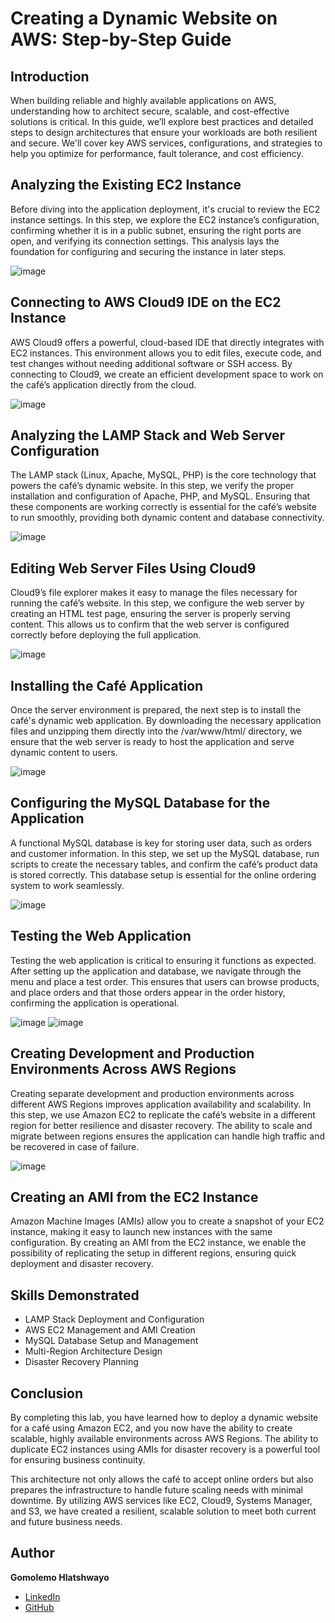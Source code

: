 # Creating a Dynamic Website on AWS: Step-by-Step Guide  

## Introduction  
When building reliable and highly available applications on AWS, understanding how to architect secure, scalable, and cost-effective solutions is critical. In this guide, we’ll explore best practices and detailed steps to design architectures that ensure your workloads are both resilient and secure. We'll cover key AWS services, configurations, and strategies to help you optimize for performance, fault tolerance, and cost efficiency.
  
## Analyzing the Existing EC2 Instance
Before diving into the application deployment, it's crucial to review the EC2 instance settings. In this step, we explore the EC2 instance’s configuration, confirming whether it is in a public subnet, ensuring the right ports are open, and verifying its connection settings. This analysis lays the foundation for configuring and securing the instance in later steps.

![image](https://github.com/user-attachments/assets/efab563d-eef1-445c-9bbf-cd888313fa9b)


## Connecting to AWS Cloud9 IDE on the EC2 Instance
AWS Cloud9 offers a powerful, cloud-based IDE that directly integrates with EC2 instances. This environment allows you to edit files, execute code, and test changes without needing additional software or SSH access. By connecting to Cloud9, we create an efficient development space to work on the café’s application directly from the cloud.

![image](https://github.com/user-attachments/assets/db8372ad-0f3d-4476-853d-22255b18172b)


## Analyzing the LAMP Stack and Web Server Configuration
The LAMP stack (Linux, Apache, MySQL, PHP) is the core technology that powers the café’s dynamic website. In this step, we verify the proper installation and configuration of Apache, PHP, and MySQL. Ensuring that these components are working correctly is essential for the café’s website to run smoothly, providing both dynamic content and database connectivity.

![image](https://github.com/user-attachments/assets/2f60f4da-c5a2-4c00-92ca-ec43122e6cc7)


## Editing Web Server Files Using Cloud9
Cloud9’s file explorer makes it easy to manage the files necessary for running the café’s website. In this step, we configure the web server by creating an HTML test page, ensuring the server is properly serving content. This allows us to confirm that the web server is configured correctly before deploying the full application.

![image](https://github.com/user-attachments/assets/913cb943-832c-4076-ad9e-079e8ef0e370)


## Installing the Café Application
Once the server environment is prepared, the next step is to install the café's dynamic web application. By downloading the necessary application files and unzipping them directly into the /var/www/html/ directory, we ensure that the web server is ready to host the application and serve dynamic content to users.

![image](https://github.com/user-attachments/assets/370ac81a-3857-4b8a-8abc-bb62d83b8fd8)


## Configuring the MySQL Database for the Application
A functional MySQL database is key for storing user data, such as orders and customer information. In this step, we set up the MySQL database, run scripts to create the necessary tables, and confirm the café’s product data is stored correctly. This database setup is essential for the online ordering system to work seamlessly.

![image](https://github.com/user-attachments/assets/d55fd22c-cdf3-4754-b183-75fe1b0db7bb)


## Testing the Web Application
Testing the web application is critical to ensuring it functions as expected. After setting up the application and database, we navigate through the menu and place a test order. This ensures that users can browse products, and place orders and that those orders appear in the order history, confirming the application is operational.

![image](https://github.com/user-attachments/assets/71f375a8-1fdb-4c0c-8f20-856fca0b7f00)
![image](https://github.com/user-attachments/assets/7ad6e6ed-798d-44e6-b402-da179bcde2a8)


## Creating Development and Production Environments Across AWS Regions
Creating separate development and production environments across different AWS Regions improves application availability and scalability. In this step, we use Amazon EC2 to replicate the café’s website in a different region for better resilience and disaster recovery. The ability to scale and migrate between regions ensures the application can handle high traffic and be recovered in case of failure.

![image](https://github.com/user-attachments/assets/691b0ff8-39cb-4d85-89ba-5cd6589fee0b)


## Creating an AMI from the EC2 Instance
Amazon Machine Images (AMIs) allow you to create a snapshot of your EC2 instance, making it easy to launch new instances with the same configuration. By creating an AMI from the EC2 instance, we enable the possibility of replicating the setup in different regions, ensuring quick deployment and disaster recovery.



## Skills Demonstrated  
- LAMP Stack Deployment and Configuration  
- AWS EC2 Management and AMI Creation  
- MySQL Database Setup and Management  
- Multi-Region Architecture Design  
- Disaster Recovery Planning  
  

## Conclusion  
By completing this lab, you have learned how to deploy a dynamic website for a café using Amazon EC2, and you now have the ability to create scalable, highly available environments across AWS Regions. The ability to duplicate EC2 instances using AMIs for disaster recovery is a powerful tool for ensuring business continuity.

This architecture not only allows the café to accept online orders but also prepares the infrastructure to handle future scaling needs with minimal downtime. By utilizing AWS services like EC2, Cloud9, Systems Manager, and S3, we have created a resilient, scalable solution to meet both current and future business needs.


## Author  
**Gomolemo Hlatshwayo**  
- [LinkedIn](https://www.linkedin.com/in/gomolemo-hlatshwayo-2b844522a/)  
- [GitHub](https://github.com/gomolemo-sudo)  
